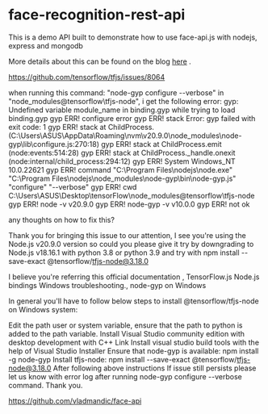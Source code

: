# face-recognition-rest-api
This is a demo API built to demonstrate how to use face-api.js with nodejs, express and mongodb

More details about this can be found on the blog [here](https://medium.com/@rakesh_openai/build-face-recognition-as-a-rest-api-use-it-from-mobile-web-iot-etc-981c627cf15a) .


https://github.com/tensorflow/tfjs/issues/8064


when running this command: "node-gyp configure --verbose" in "node_modules@tensorflow\tfjs-node",
i get the following error:
gyp: Undefined variable module_name in binding.gyp while trying to load binding.gyp
gyp ERR! configure error
gyp ERR! stack Error: gyp failed with exit code: 1
gyp ERR! stack at ChildProcess. (C:\Users\ASUS\AppData\Roaming\nvm\v20.9.0\node_modules\node-gyp\lib\configure.js:270:18)
gyp ERR! stack at ChildProcess.emit (node:events:514:28)
gyp ERR! stack at ChildProcess._handle.onexit (node:internal/child_process:294:12)
gyp ERR! System Windows_NT 10.0.22621
gyp ERR! command "C:\Program Files\nodejs\node.exe" "C:\Program Files\nodejs\node_modules\node-gyp\bin\node-gyp.js" "configure" "--verbose"
gyp ERR! cwd C:\Users\ASUS\Desktop\tensorFlow\node_modules@tensorflow\tfjs-node
gyp ERR! node -v v20.9.0
gyp ERR! node-gyp -v v10.0.0
gyp ERR! not ok

any thoughts on how to fix this?


Thank you for bringing this issue to our attention, I see you're using the Node.js v20.9.0 version so could you please give it try by downgrading to Node.js v18.16.1 with python 3.8 or python 3.9 and try with npm install --save-exact @tensorflow/tfjs-node@3.18.0 

I believe you're referring this official documentation , TensorFlow.js Node.js bindings Windows troubleshooting., node-gyp on Windows

In general you'll have to follow below steps to install @tensorflow/tfjs-node on Windows system:

Edit the path user or system variable, ensure that the path to python is added to the path variable.
Install Visual Studio community edition with desktop development with C++ Link
Install visual studio build tools with the help of Visual Studio Installer
Ensure that node-gyp is available: npm install -g node-gyp
Install tfjs-node: npm install --save-exact @tensorflow/tfjs-node@3.18.0
After following above instructions If issue still persists please let us know with error log after running node-gyp configure --verbose command. Thank you.


https://github.com/vladmandic/face-api


